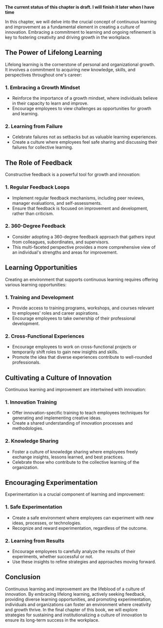**The current status of this chapter is draft. I will finish it later when I have time**

In this chapter, we will delve into the crucial concept of continuous learning and improvement as a fundamental element in creating a culture of innovation. Embracing a commitment to learning and ongoing refinement is key to fostering creativity and driving growth in the workplace.

The Power of Lifelong Learning
------------------------------

Lifelong learning is the cornerstone of personal and organizational growth. It involves a commitment to acquiring new knowledge, skills, and perspectives throughout one's career:

### **1. Embracing a Growth Mindset**

* Reinforce the importance of a growth mindset, where individuals believe in their capacity to learn and improve.
* Encourage employees to view challenges as opportunities for growth and learning.

### **2. Learning from Failure**

* Celebrate failures not as setbacks but as valuable learning experiences.
* Create a culture where employees feel safe sharing and discussing their failures for collective learning.

The Role of Feedback
--------------------

Constructive feedback is a powerful tool for growth and innovation:

### **1. Regular Feedback Loops**

* Implement regular feedback mechanisms, including peer reviews, manager evaluations, and self-assessments.
* Ensure that feedback is focused on improvement and development, rather than criticism.

### **2. 360-Degree Feedback**

* Consider adopting a 360-degree feedback approach that gathers input from colleagues, subordinates, and supervisors.
* This multi-faceted perspective provides a more comprehensive view of an individual's strengths and areas for improvement.

Learning Opportunities
----------------------

Creating an environment that supports continuous learning requires offering various learning opportunities:

### **1. Training and Development**

* Provide access to training programs, workshops, and courses relevant to employees' roles and career aspirations.
* Encourage employees to take ownership of their professional development.

### **2. Cross-Functional Experiences**

* Encourage employees to work on cross-functional projects or temporarily shift roles to gain new insights and skills.
* Promote the idea that diverse experiences contribute to well-rounded professionals.

Cultivating a Culture of Innovation
-----------------------------------

Continuous learning and improvement are intertwined with innovation:

### **1. Innovation Training**

* Offer innovation-specific training to teach employees techniques for generating and implementing creative ideas.
* Create a shared understanding of innovation processes and methodologies.

### **2. Knowledge Sharing**

* Foster a culture of knowledge sharing where employees freely exchange insights, lessons learned, and best practices.
* Celebrate those who contribute to the collective learning of the organization.

Encouraging Experimentation
---------------------------

Experimentation is a crucial component of learning and improvement:

### **1. Safe Experimentation**

* Create a safe environment where employees can experiment with new ideas, processes, or technologies.
* Recognize and reward experimentation, regardless of the outcome.

### **2. Learning from Results**

* Encourage employees to carefully analyze the results of their experiments, whether successful or not.
* Use these insights to refine strategies and approaches moving forward.

Conclusion
----------

Continuous learning and improvement are the lifeblood of a culture of innovation. By embracing lifelong learning, actively seeking feedback, providing diverse learning opportunities, and promoting experimentation, individuals and organizations can foster an environment where creativity and growth thrive. In the final chapter of this book, we will explore strategies for sustaining and institutionalizing a culture of innovation to ensure its long-term success in the workplace.
